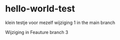# hello-world-test
klein testje voor mezelf
wijziging 1 in the main branch

Wijziging in Feauture branch 3
